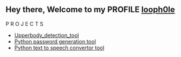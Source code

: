Hey there,
Welcome to my PROFILE [looph0le](https://www.github.com/looph0le)
---
P R O J E C T S
 - [Upperbody_detection_tool](https://github.com/looph0le/python_upperbody_detection)
 - [Python password generation tool](https://github.com/looph0le/python_password_gen)
 - [Python text to speech convertor tool](https://github.com/looph0le/python_text_to_speech)
